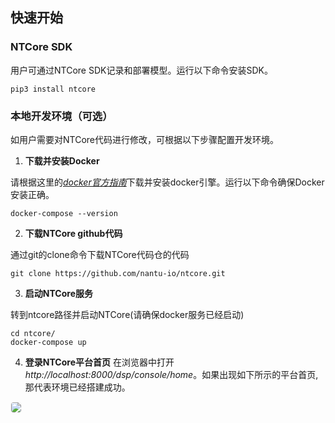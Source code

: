 ##  <b>快速开始</b> <!-- {docsify-ignore} -->
### NTCore SDK
用户可通过NTCore SDK记录和部署模型。运行以下命令安装SDK。
```
pip3 install ntcore
```

### 本地开发环境（可选）
如用户需要对NTCore代码进行修改，可根据以下步骤配置开发环境。
1. **下载并安装Docker**

  请根据这里的<em>[docker官方指南](https://docs.docker.com/get-started/#download-and-install-docker)</em>下载并安装docker引擎。运行以下命令确保Docker安装正确。
  ```
  docker-compose --version
  ```

2. **下载NTCore github代码**

  通过git的clone命令下载NTCore代码仓的代码
  ```
  git clone https://github.com/nantu-io/ntcore.git
  ```

3. **启动NTCore服务**

  转到ntcore路径并启动NTCore(请确保docker服务已经启动)
  ```
  cd ntcore/
  docker-compose up
  ```

4. **登录NTCore平台首页**
  在浏览器中打开<em>http://localhost:8000/dsp/console/home</em>。如果出现如下所示的平台首页, 那代表环境已经搭建成功。
  <img src="./media/workspace-home.png" style="border:1px solid #F7F7F7; border-radius:5px;" />
